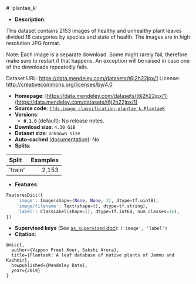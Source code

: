 <div itemscope itemtype="http://schema.org/Dataset">
  <div itemscope itemprop="includedInDataCatalog" itemtype="http://schema.org/DataCatalog">
    <meta itemprop="name" content="TensorFlow Datasets" />
  </div>
  <meta itemprop="name" content="plantae_k" />
  <meta itemprop="description" content="This dataset contains 2153 images of healthy and unhealthy plant leaves divided&#10;16 categories by species and state of health. The images are in high resolution&#10;JPG format.&#10;&#10;Note: Each image is a separate download. Some might rarely fail, therefore make&#10;sure to restart if that happens. An exception will be raised in case one of the&#10;downloads repeatedly fails.&#10;&#10;Dataset URL: https://data.mendeley.com/datasets/t6j2h22jpx/1&#10;License: http://creativecommons.org/licenses/by/4.0&#10;&#10;To use this dataset:&#10;&#10;```python&#10;import tensorflow_datasets as tfds&#10;&#10;ds = tfds.load(&#x27;plantae_k&#x27;, split=&#x27;train&#x27;)&#10;for ex in ds.take(4):&#10;  print(ex)&#10;```&#10;&#10;See [the guide](https://www.tensorflow.org/datasets/overview) for more&#10;informations on [tensorflow_datasets](https://www.tensorflow.org/datasets).&#10;&#10;" />
  <meta itemprop="url" content="https://www.tensorflow.org/datasets/catalog/plantae_k" />
  <meta itemprop="sameAs" content="https://data.mendeley.com/datasets/t6j2h22jpx/1" />
  <meta itemprop="citation" content="@misc{,&#10;  author={Vippon Preet Kour, Sakshi Arora},&#10;  title={PlantaeK: A leaf database of native plants of Jammu and Kashmir},&#10;  howpublished={Mendeley Data},&#10;  year={2019}&#10;}" />
</div>
# `plantae_k`

*   **Description**:

This dataset contains 2153 images of healthy and unhealthy plant leaves divided
16 categories by species and state of health. The images are in high resolution
JPG format.

Note: Each image is a separate download. Some might rarely fail, therefore make
sure to restart if that happens. An exception will be raised in case one of the
downloads repeatedly fails.

Dataset URL: https://data.mendeley.com/datasets/t6j2h22jpx/1 License:
http://creativecommons.org/licenses/by/4.0

*   **Homepage**:
    [https://data.mendeley.com/datasets/t6j2h22jpx/1](https://data.mendeley.com/datasets/t6j2h22jpx/1)
*   **Source code**:
    [`tfds.image_classification.plantae_k.PlantaeK`](https://github.com/tensorflow/datasets/tree/master/tensorflow_datasets/image_classification/plantae_k.py)
*   **Versions**:
    *   **`0.1.0`** (default): No release notes.
*   **Download size**: `4.30 GiB`
*   **Dataset size**: `Unknown size`
*   **Auto-cached**
    ([documentation](https://www.tensorflow.org/datasets/performances#auto-caching)):
    No
*   **Splits**:

Split   | Examples
:------ | -------:
'train' | 2,153

*   **Features**:

```python
FeaturesDict({
    'image': Image(shape=(None, None, 3), dtype=tf.uint8),
    'image/filename': Text(shape=(), dtype=tf.string),
    'label': ClassLabel(shape=(), dtype=tf.int64, num_classes=16),
})
```
*   **Supervised keys** (See
    [`as_supervised` doc](https://www.tensorflow.org/datasets/api_docs/python/tfds/load#args)):
    `('image', 'label')`
*   **Citation**:

```
@misc{,
  author={Vippon Preet Kour, Sakshi Arora},
  title={PlantaeK: A leaf database of native plants of Jammu and Kashmir},
  howpublished={Mendeley Data},
  year={2019}
}
```

